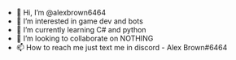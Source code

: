 - 👋 Hi, I’m @alexbrown6464
- 👀 I’m interested in game dev and bots
- 🌱 I’m currently learning C# and python
- 💞️ I’m looking to collaborate on NOTHING
- 📫 How to reach me just text me in discord - Alex Brown#6464

<!---
alexbrown6464/alexbrown6464 is a ✨ special ✨ repository because its `README.md` (this file) appears on your GitHub profile.
You can click the Preview link to take a look at your changes.
--->
